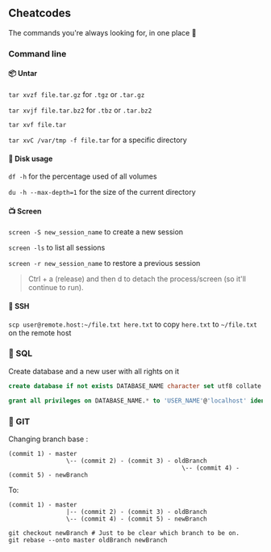 ## Cheatcodes
The commands you're always looking for, in one place 📝

### Command line

#### 📦 Untar 

`tar xvzf file.tar.gz` for `.tgz` or `.tar.gz`

`tar xvjf file.tar.bz2` for `.tbz` or `.tar.bz2`

`tar xvf file.tar`

`tar xvC /var/tmp -f file.tar` for a specific directory

#### 🔎 Disk usage 

`df -h` for the percentage used of all volumes

`du -h --max-depth=1` for the size of the current directory

#### 📺 Screen 

`screen -S new_session_name` to create a new session

`screen -ls` to list all sessions

`screen -r new_session_name` to restore a previous session

> Ctrl + a (release) and then d to detach the process/screen (so it'll continue to run).

#### 📡 SSH 

`scp user@remote.host:~/file.txt here.txt` to copy `here.txt` to `~/file.txt` on the remote host

### 💉 SQL 

Create database and a new user with all rights on it

```sql
create database if not exists DATABASE_NAME character set utf8 collate utf8_unicode_ci;

grant all privileges on DATABASE_NAME.* to 'USER_NAME'@'localhost' identified by 'SECRET_PASSWORD';
```

### 🍇 GIT

Changing branch base :

```
(commit 1) - master
                \-- (commit 2) - (commit 3) - oldBranch
                                                \-- (commit 4) - (commit 5) - newBranch
```

To:
```
(commit 1) - master
                |-- (commit 2) - (commit 3) - oldBranch
                \-- (commit 4) - (commit 5) - newBranch
```

```
git checkout newBranch # Just to be clear which branch to be on.
git rebase --onto master oldBranch newBranch
```
